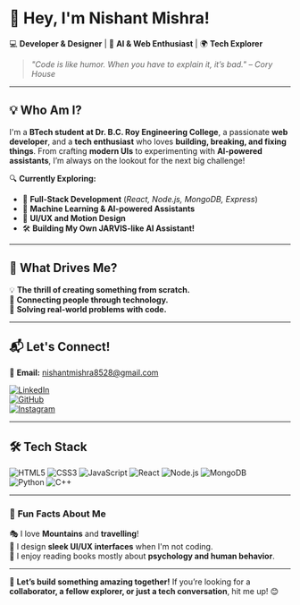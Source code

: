 # 🚀 Hey, I'm Nishant Mishra!  

💻 **Developer & Designer** | 🤖 **AI & Web Enthusiast** | 🌍 **Tech Explorer**  

> *"Code is like humor. When you have to explain it, it’s bad." – Cory House*  

---

## 💡 **Who Am I?**  
I'm a **BTech student at Dr. B.C. Roy Engineering College**, a passionate **web developer**, and a **tech enthusiast** who loves **building, breaking, and fixing things**. From crafting **modern UIs** to experimenting with **AI-powered assistants**, I’m always on the lookout for the next big challenge!  

🔍 **Currently Exploring:**  
- 🚀 **Full-Stack Development** (*React, Node.js, MongoDB, Express*)  
- 🧠 **Machine Learning & AI-powered Assistants**  
- 🎨 **UI/UX and Motion Design**  
- 🛠️ **Building My Own JARVIS-like AI Assistant!**  

---

## 🎯 **What Drives Me?**  
💡 **The thrill of creating something from scratch.**  
🔗 **Connecting people through technology.**  
🚀 **Solving real-world problems with code.**  

---

## 📬 **Let's Connect!**  
📩 **Email:** [nishantmishra8528@gmail.com](mailto:nishantmishra8528@gmail.com)  

[![LinkedIn](https://img.shields.io/badge/LinkedIn-0A66C2?style=for-the-badge&logo=linkedin&logoColor=white)](https://www.linkedin.com/in/nishant-mishra-980010334/)  
[![GitHub](https://img.shields.io/badge/GitHub-181717?style=for-the-badge&logo=github&logoColor=white)](https://github.com/nishantgreyhat)  
[![Instagram](https://img.shields.io/badge/Instagram-E4405F?style=for-the-badge&logo=instagram&logoColor=white)](https://www.instagram.com/nishhh.ant_/?hl=en)  

---

## 🛠️ **Tech Stack**
![HTML5](https://img.shields.io/badge/HTML5-E34F26?style=for-the-badge&logo=html5&logoColor=white)
![CSS3](https://img.shields.io/badge/CSS3-1572B6?style=for-the-badge&logo=css3&logoColor=white)
![JavaScript](https://img.shields.io/badge/JavaScript-F7DF1E?style=for-the-badge&logo=javascript&logoColor=black)
![React](https://img.shields.io/badge/React-61DAFB?style=for-the-badge&logo=react&logoColor=black)
![Node.js](https://img.shields.io/badge/Node.js-339933?style=for-the-badge&logo=nodedotjs&logoColor=white)
![MongoDB](https://img.shields.io/badge/MongoDB-47A248?style=for-the-badge&logo=mongodb&logoColor=white)  
![Python](https://img.shields.io/badge/Python-3776AB?style=for-the-badge&logo=python&logoColor=white)
![C++](https://img.shields.io/badge/C++-00599C?style=for-the-badge&logo=cplusplus&logoColor=white)

---

### 🎯 **Fun Facts About Me**
🎭 I love **Mountains** and **travelling**!  
🎨 I design **sleek UI/UX interfaces** when I'm not coding.  
📖 I enjoy reading books mostly about **psychology and human behavior**.  

---

🚀 **Let’s build something amazing together!** If you’re looking for a **collaborator, a fellow explorer, or just a tech conversation**, hit me up! 😊  


